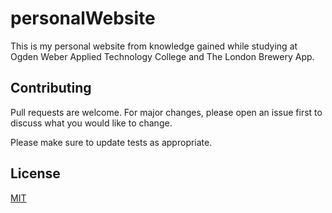 # personalWebsite

This is my personal website from knowledge gained while studying at Ogden Weber Applied Technology College and The London Brewery App.


## Contributing
Pull requests are welcome. For major changes, please open an issue first to discuss what you would like to change.

Please make sure to update tests as appropriate.

## License
[MIT](https://choosealicense.com/licenses/mit/)
